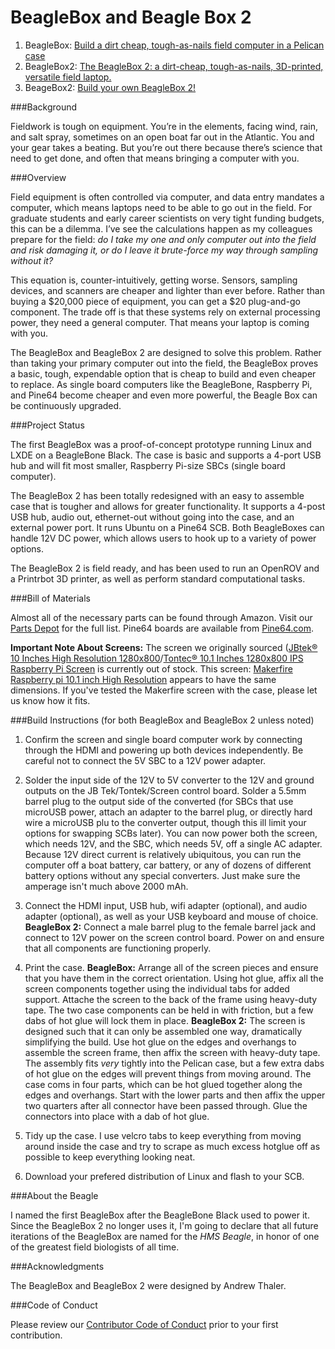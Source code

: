 # BeagleBox and Beagle Box 2

1. BeagleBox: [Build a dirt cheap, tough-as-nails field computer in a Pelican case](http://www.southernfriedscience.com/build-a-dirt-cheap-tough-as-nails-field-computer-in-a-pelican-case/)
2. BeagleBox2: [The BeagleBox 2: a dirt-cheap, tough-as-nails, 3D-printed, versatile field laptop.](http://www.southernfriedscience.com/the-beaglebox-2-a-dirt-cheap-tough-as-nails-3d-printed-versatile-field-laptop/)
3. BeageBox2: [Build your own BeagleBox 2!](http://www.southernfriedscience.com/build-your-own-beaglebox-2/)

###Background

Fieldwork is tough on equipment. You’re in the elements, facing wind, rain, and salt spray, sometimes on an open boat far out in the Atlantic. You and your gear takes a beating. But you’re out there because there’s science that need to get done, and often that means bringing a computer with you.

###Overview

Field equipment is often controlled via computer, and data entry mandates a computer, which means laptops need to be able to go out in the field. For graduate students and early career scientists on very tight funding budgets, this can be a dilemma. I’ve see the calculations happen as my colleagues prepare for the field: *do I take my one and only computer out into the field and risk damaging it, or do I leave it brute-force my way through sampling without it?* 

This equation is, counter-intuitively, getting worse. Sensors, sampling devices, and scanners are cheaper and lighter than ever before. Rather than buying a $20,000 piece of equipment, you can get a $20 plug-and-go component. The trade off is that these systems rely on external processing power, they need a general computer. That means your laptop is coming with you.

The BeagleBox and BeagleBox 2 are designed to solve this problem. Rather than taking your primary computer out into the field, the BeagleBox proves a basic, tough, expendable option that is cheap to build and even cheaper to replace. As single board computers like the BeagleBone, Raspberry Pi, and Pine64 become cheaper and even more powerful, the Beagle Box can be continuously upgraded. 

###Project Status

The first BeagleBox was a proof-of-concept prototype running Linux and LXDE on a BeagleBone Black. The case is basic and supports a 4-port USB hub and will fit most smaller, Raspberry Pi-size SBCs (single board computer).

The BeagleBox 2 has been totally redesigned with an easy to assemble case that is tougher and allows for greater functionality. It supports a 4-post USB hub, audio out, ethernet-out without going into the case, and an external power port. It runs Ubuntu on a Pine64 SCB. Both BeagleBoxes can handle 12V DC power, which allows users to hook up to a variety of power options. 

The BeagleBox 2 is field ready, and has been used to run an OpenROV and a Printrbot 3D printer, as well as perform standard computational tasks. 

###Bill of Materials

Almost all of the necessary parts can be found through Amazon. Visit our [Parts Depot](http://oceanographyforeveryone.com/depot.html) for the full list. Pine64 boards are available from [Pine64.com](https://shop.pine64.com/).

**Important Note About Screens:** The screen we originally sourced ([JBtek® 10 Inches High Resolution 1280x800](http://www.amazon.com/Resolution-1280x800-Raspberry-EJ101IA-01G-Rasbperry/dp/B00S4EWF6G/ref=as_sl_pc_ss_til?tag=soutfriescie-20&linkCode=w01&linkId=54VQKYIVPNJ6HENU&creativeASIN=B00S4EWF6G)/[Tontec® 10.1 Inches 1280x800 IPS Raspberry Pi Screen](http://www.amazon.com/dp/B00VE72DLC/ref=as_li_ss_tl?psc=1&linkCode=sl1&tag=soutfriescie-20&linkId=b75c33836e97eb94b3a6224723cfc52a) is currently out of stock. This screen: [Makerfire Raspberry pi 10.1 inch High Resolution](http://www.amazon.com/Makerfire-Raspberry-Resolution-Display-Module/dp/B01C82O53A?ie=UTF8&keywords=raspberry%20pi%20screen&qid=1463068940&ref_=sr_1_42&sr=8-42) appears to have the same dimensions. If you've tested the Makerfire screen with the case, please let us know how it fits. 

###Build Instructions (for both BeagleBox and BeagleBox 2 unless noted)

1. Confirm the screen and single board computer work by connecting through the HDMI and powering up both devices independently. Be careful not to connect the 5V SBC to a 12V power adapter. 

2. Solder the input side of the 12V to 5V converter to the 12V and ground outputs on the JB Tek/Tontek/Screen control board. Solder a 5.5mm barrel plug to the output side of the converted (for SBCs that use microUSB power, attach an adapter to the barrel plug, or directly hard wire a microUSB plu to the converter output, though this ill limit your options for swapping SCBs later). You can now power both the screen, which needs 12V, and the SBC, which needs 5V, off a single AC adapter. Because 12V direct current is relatively ubiquitous, you can run the computer off a boat battery, car battery, or any of dozens of different battery options without any special converters. Just make sure the amperage isn't much above 2000 mAh. 

3. Connect the HDMI input, USB hub, wifi adapter (optional), and audio adapter (optional), as well as your USB keyboard and mouse of choice. **BeagleBox 2:** Connect a male barrel plug to the female barrel jack and connect to 12V power on the screen control board. Power on and ensure that all components are functioning properly. 

4. Print the case. **BeagleBox:** Arrange all of the screen pieces and ensure that you have them in the correct orientation. Using hot glue, affix all the screen components together using the individual tabs for added support. Attache the screen to the back of the frame using heavy-duty tape. The two case components can be held in with friction, but a few dabs of hot glue will lock them in place. **BeagleBox 2:** The screen is designed such that it can only be assembled one way, dramatically simplifying the build. Use hot glue on the edges and overhangs to assemble the screen frame, then affix the screen with heavy-duty tape. The assembly fits *very* tightly into the Pelican case, but a few extra dabs of hot glue on the edges will prevent things from moving around. The case coms in four parts, which can be hot glued together along the edges and overhangs. Start with the lower parts and then affix the upper two quarters after all connector have been passed through. Glue the connectors into place with a dab of hot glue. 

5. Tidy up the case. I use velcro tabs to keep everything from moving around inside the case and try to scrape as much excess hotglue off as possible to keep everything looking neat.  

6. Download your prefered distribution of Linux and flash to your SCB. 

###About the Beagle

I named the first BeagleBox after the BeagleBone Black used to power it. Since the BeagleBox 2 no longer uses it, I'm going to declare that all future iterations of the BeagleBox are named for the *HMS Beagle*, in honor of one of the greatest field biologists of all time.

###Acknowledgments

The BeagleBox and BeagleBox 2 were designed by Andrew Thaler. 

###Code of Conduct

Please review our [Contributor Code of Conduct](https://github.com/OceanographyforEveryone/BeagleBox/blob/master/CODE_OF_CONDUCT.md) prior to your first contribution. 
